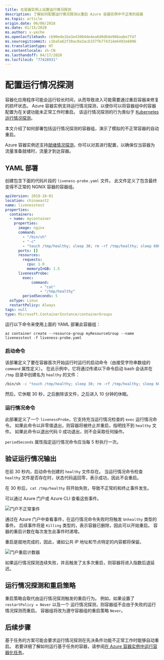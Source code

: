 ```yaml
---
title: 在容器实例上设置运行情况探测
description: 了解如何配置运行情况探测以重启 Azure 容器实例中不正常的容器
ms.topic: article
origin.date: 06/08/2018
ms.date: 01/15/2020
ms.author: v-yeche
ms.openlocfilehash: cb90ede1ba3e43004de4ea6d0d64e966aabe7f47
ms.sourcegitcommit: c1ba5a62f30ac0a3acb337fb77431de6493e6096
ms.translationtype: HT
ms.contentlocale: zh-CN
ms.lasthandoff: 04/17/2020
ms.locfileid: "77428931"
---
```

<!--Verified successfully-->
# <a name="configure-liveness-probes"></a>配置运行情况探测

容器化应用程序可能会运行较长时间，从而导致进入可能需要通过重启容器来修复的损坏状态。 Azure 容器实例支持运行情况探测，以便你可以将容器组中的容器配置为在关键功能未正常工作时重启。 该运行情况探测的行为类似于 [Kubernetes 运行情况探测](https://kubernetes.io/docs/tasks/configure-pod-container/configure-liveness-readiness-startup-probes/)。

本文介绍了如何部署包括运行情况探测的容器组，演示了模拟的不正常容器的自动重启。

Azure 容器实例还支持[就绪情况探测](container-instances-readiness-probe.md)，你可以对其进行配置，以确保仅当容器为流量准备就绪时，流量才到达容器。

## <a name="yaml-deployment"></a>YAML 部署

创建包含下面的代码片段的 `liveness-probe.yaml` 文件。 此文件定义了包含最终变得不正常的 NGNIX 容器的容器组。

```yaml
apiVersion: 2018-10-01
location: chinaeast2
name: livenesstest
properties:
  containers:
  - name: mycontainer
    properties:
      image: nginx
      command:
        - "/bin/sh"
        - "-c"
        - "touch /tmp/healthy; sleep 30; rm -rf /tmp/healthy; sleep 600"
      ports: []
      resources:
        requests:
          cpu: 1.0
          memoryInGB: 1.5
      livenessProbe:
        exec:
            command:
                - "cat"
                - "/tmp/healthy"
        periodSeconds: 5
  osType: Linux
  restartPolicy: Always
tags: null
type: Microsoft.ContainerInstance/containerGroups
```

运行以下命令来使用上面的 YAML 部署此容器组：

```azurecli
az container create --resource-group myResourceGroup --name livenesstest -f liveness-probe.yaml
```

### <a name="start-command"></a>启动命令

该部署定义了要在容器首次开始运行时运行的启动命令（由接受字符串数组的 `command` 属性定义）。 在此示例中，它将通过传递以下命令启动 bash 会话并在 `/tmp` 目录中创建名为 `healthy` 的文件：

```bash
/bin/sh -c "touch /tmp/healthy; sleep 30; rm -rf /tmp/healthy; sleep 600"
```

然后，它休眠 30 秒，之后删除该文件，之后进入 10 分钟的休眠。

### <a name="liveness-command"></a>运行情况命令

此部署定义了一个 `livenessProbe`，它支持充当运行情况检查的 `exec` 运行情况命令。 如果此命令以非零值退出，则容器将被终止并重启，指明找不到 `healthy` 文件。 如果此命令以退出代码 0 成功退出，则不会采取任何操作。

`periodSeconds` 属性指定运行情况命令应当每 5 秒执行一次。

## <a name="verify-liveness-output"></a>验证运行情况输出

在前 30 秒内，启动命令创建的 `healthy` 文件存在。 当运行情况命令检查 `healthy` 文件是否存在时，状态代码返回零，表示成功，因此不会重启。

在 30 秒后，`cat /tmp/healthy` 将开始失败，导致不正常的和终止事件发生。

可以通过 Azure 门户或 Azure CLI 查看这些事件。

![门户不正常事件][portal-unhealthy]

通过在 Azure 门户中查看事件，在运行情况命令失败时将触发 `Unhealthy` 类型的事件。 后续事件将是 `Killing` 类型的，表示容器已删除，因此可以开始重启。 容器的重启计数在每次发生此事件时递增。

重启是就地完成的，因此，诸如公共 IP 地址和节点特定的内容都将保留。

![门户重启计数器][portal-restart]

如果运行情况探测连续失败，并且触发了太多次重启，则容器将进入指数后退延迟。

## <a name="liveness-probes-and-restart-policies"></a>运行情况探测和重启策略

重启策略会取代由运行情况探测触发的重启行为。 例如，如果设置了 `restartPolicy = Never` 以及一个  运行情况探测，则容器组不会由于失败的运行情况探测而重启。 容器组将改为遵守容器组的重启策略 `Never`。

## <a name="next-steps"></a>后续步骤

基于任务的方案可能会要求运行情况探测在先决条件功能不正常工作时能够自动重启。 若要详细了解如何运行基于任务的容器，请参阅[在 Azure 容器实例中运行容器化任务](container-instances-restart-policy.md)。

<!-- IMAGES -->

[portal-unhealthy]: ./media/container-instances-liveness-probe/unhealthy-killing.png
[portal-restart]: ./media/container-instances-liveness-probe/portal-restart.png

<!-- Update_Description: new article about container instances liveness probe -->
<!--NEW.date: 01/15/2020-->
